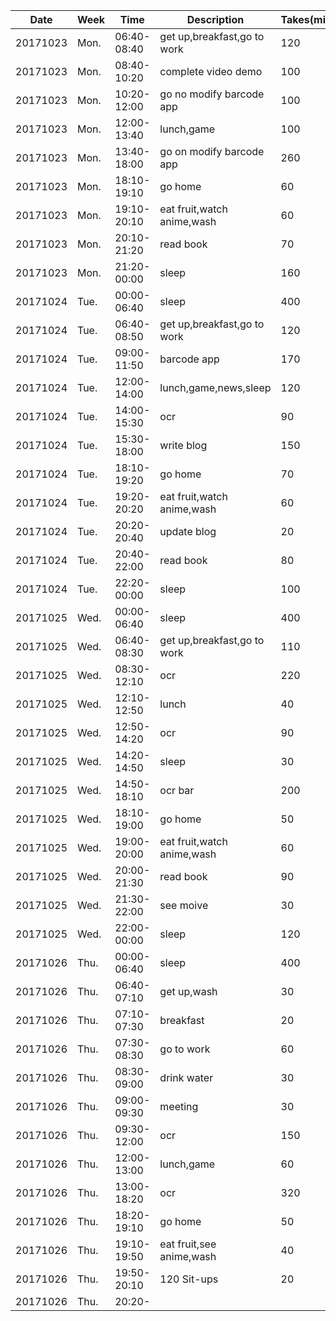 Date|Week|Time|Description|Takes(minutes)
---|---|---|---|---
20171023|Mon.|06:40-08:40|get up,breakfast,go to work|120
20171023|Mon.|08:40-10:20|complete video demo|100
20171023|Mon.|10:20-12:00|go no modify barcode app|100
20171023|Mon.|12:00-13:40|lunch,game|100
20171023|Mon.|13:40-18:00|go on modify barcode app|260
20171023|Mon.|18:10-19:10|go home|60
20171023|Mon.|19:10-20:10|eat fruit,watch anime,wash|60
20171023|Mon.|20:10-21:20|read book|70
20171023|Mon.|21:20-00:00|sleep|160
20171024|Tue.|00:00-06:40|sleep|400
20171024|Tue.|06:40-08:50|get up,breakfast,go to work|120
20171024|Tue.|09:00-11:50|barcode app|170
20171024|Tue.|12:00-14:00|lunch,game,news,sleep|120
20171024|Tue.|14:00-15:30|ocr|90
20171024|Tue.|15:30-18:00|write blog|150
20171024|Tue.|18:10-19:20|go home|70
20171024|Tue.|19:20-20:20|eat fruit,watch anime,wash|60
20171024|Tue.|20:20-20:40|update blog|20
20171024|Tue.|20:40-22:00|read book|80
20171024|Tue.|22:20-00:00|sleep|100
20171025|Wed.|00:00-06:40|sleep|400
20171025|Wed.|06:40-08:30|get up,breakfast,go to work|110
20171025|Wed.|08:30-12:10|ocr|220
20171025|Wed.|12:10-12:50|lunch|40
20171025|Wed.|12:50-14:20|ocr|90
20171025|Wed.|14:20-14:50|sleep|30
20171025|Wed.|14:50-18:10|ocr bar|200
20171025|Wed.|18:10-19:00|go home|50
20171025|Wed.|19:00-20:00|eat fruit,watch anime,wash|60
20171025|Wed.|20:00-21:30|read book|90
20171025|Wed.|21:30-22:00|see moive|30
20171025|Wed.|22:00-00:00|sleep|120
20171026|Thu.|00:00-06:40|sleep|400
20171026|Thu.|06:40-07:10|get up,wash|30
20171026|Thu.|07:10-07:30|breakfast|20
20171026|Thu.|07:30-08:30|go to work|60
20171026|Thu.|08:30-09:00|drink water|30
20171026|Thu.|09:00-09:30|meeting|30
20171026|Thu.|09:30-12:00|ocr|150
20171026|Thu.|12:00-13:00|lunch,game|60
20171026|Thu.|13:00-18:20|ocr|320
20171026|Thu.|18:20-19:10|go home|50
20171026|Thu.|19:10-19:50|eat fruit,see anime,wash|40
20171026|Thu.|19:50-20:10|120 Sit-ups|20
20171026|Thu.|20:20-
